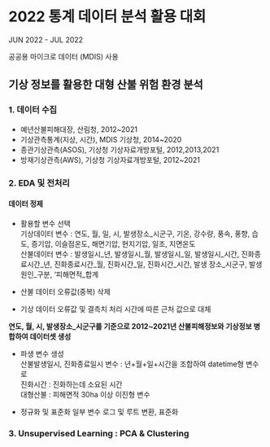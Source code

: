 # 2022 통계 데이터 분석 활용 대회 

JUN 2022 - JUL 2022 

공공용 마이크로 데이터 (MDIS) 사용 

## 기상 정보를 활용한 대형 산불 위험 환경 분석 

### 1. 데이터 수집 

- 예년산불피해대장, 산림청, 2012~2021
- 기상관측통계(지상, 시간), MDIS 기상청, 2014~2020
- 종관기상관측(ASOS), 기상청 기상자료개방포털, 2012,2013,2021
- 방재기상관측(AWS), 기상청 기상자료개방포털, 2012~2021


### 2. EDA 및 전처리 

#### 데이터 정제 

- 활용할 변수 선택    
기상데이터 변수 : 연도, 월, 일, 시, 발생장소_시군구, 기온, 강수량, 풍속, 풍향, 습도, 증기압, 이슬점온도, 해면기압, 현지기압, 일조, 지면온도    
산불데이터 변수 : 발생일시_년, 발생일시_월, 발생일시_일, 발생일시_시간, 진화종료시간_년, 진화종료시간_월, 진화시간_일, 진화시간_시간, 발생 장소_시군구, 발생원인_구분, ‘피해면적_합계

- 산불 데이터 오류값(중복) 삭제
  
- 기상 데이터 오류값 및 결측치 처리
  시간에 따른 근처 값으로 대체

**연도, 월, 시, 발생장소_시군구를 기준으로 2012~2021년 산불피해정보와 기상정보 병합하여 데이터셋 생성**

- 파생 변수 생성     
  산불발생일시, 진화종료일시 변수 : 년+월+일+시간을 조합하여 datetime형 변수로      
  진화시간 : 진화하는데 소요된 시간     
  대형산불 : 피해면적 30ha 이상 이진형 변수    

- 정규화 및 표준화
  일부 변수 로그 및 루트 변환, 표준화

### 3. Unsupervised Learning : PCA & Clustering 









